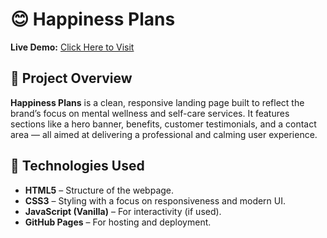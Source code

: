 # 😊 Happiness Plans

**Live Demo:** [Click Here to Visit](https://prachi2589.github.io/Happiness_Plans_task/)

## 🧠 Project Overview

**Happiness Plans** is a clean, responsive landing page built to reflect the brand’s focus on mental wellness and self-care services. It features sections like a hero banner, benefits, customer testimonials, and a contact area — all aimed at delivering a professional and calming user experience.

## 🔧 Technologies Used

- **HTML5** – Structure of the webpage.
- **CSS3** – Styling with a focus on responsiveness and modern UI.
- **JavaScript (Vanilla)** – For interactivity (if used).
- **GitHub Pages** – For hosting and deployment.


